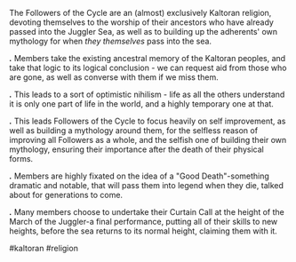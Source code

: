 The Followers of the Cycle are an (almost) exclusively Kaltoran religion, devoting themselves to the worship of their ancestors who have already passed into the Juggler Sea, as well as to building up the adherents' own mythology for when *they themselves*
pass into the sea.

***.*** Members take the existing ancestral memory of the Kaltoran peoples, and take that logic to its logical conclusion - we can request aid from those who are gone, as well as converse with them if we miss them. 

***.*** This leads to a sort of optimistic nihilism - life as all the others understand it is only one part of life in the world, and a highly temporary one at that.

***.*** This leads Followers of the Cycle to focus heavily on self improvement, as well as building a mythology around them, for the selfless reason of improving all Followers as a whole, and the selfish one of building their own mythology, ensuring their importance after the death of their physical forms.

***.*** Members are highly fixated on the idea of a "Good Death"-something dramatic and notable, that will pass them into legend when they die, talked about for generations to come.

***.*** Many members choose to undertake their Curtain Call at the height of the March of the Juggler-a final performance, putting all of their skills to new heights, before the sea returns to its normal height, claiming them with it.

#kaltoran #religion 